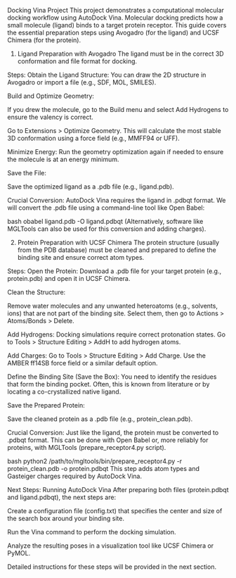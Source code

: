 Docking Vina Project
This project demonstrates a computational molecular docking workflow using AutoDock Vina. Molecular docking predicts how a small molecule (ligand) binds to a target protein receptor. This guide covers the essential preparation steps using Avogadro (for the ligand) and UCSF Chimera (for the protein).

1. Ligand Preparation with Avogadro
The ligand must be in the correct 3D conformation and file format for docking.

Steps:
Obtain the Ligand Structure: You can draw the 2D structure in Avogadro or import a file (e.g., SDF, MOL, SMILES).

Build and Optimize Geometry:

If you drew the molecule, go to the Build menu and select Add Hydrogens to ensure the valency is correct.

Go to Extensions > Optimize Geometry. This will calculate the most stable 3D conformation using a force field (e.g., MMFF94 or UFF).

Minimize Energy: Run the geometry optimization again if needed to ensure the molecule is at an energy minimum.

Save the File:

Save the optimized ligand as a .pdb file (e.g., ligand.pdb).

Crucial Conversion: AutoDock Vina requires the ligand in .pdbqt format. We will convert the .pdb file using a command-line tool like Open Babel:

bash
obabel ligand.pdb -O ligand.pdbqt
(Alternatively, software like MGLTools can also be used for this conversion and adding charges).

2. Protein Preparation with UCSF Chimera
The protein structure (usually from the PDB database) must be cleaned and prepared to define the binding site and ensure correct atom types.

Steps:
Open the Protein: Download a .pdb file for your target protein (e.g., protein.pdb) and open it in UCSF Chimera.

Clean the Structure:

Remove water molecules and any unwanted heteroatoms (e.g., solvents, ions) that are not part of the binding site. Select them, then go to Actions > Atoms/Bonds > Delete.

Add Hydrogens: Docking simulations require correct protonation states. Go to Tools > Structure Editing > AddH to add hydrogen atoms.

Add Charges: Go to Tools > Structure Editing > Add Charge. Use the AMBER ff14SB force field or a similar default option.

Define the Binding Site (Save the Box): You need to identify the residues that form the binding pocket. Often, this is known from literature or by locating a co-crystallized native ligand.

Save the Prepared Protein:

Save the cleaned protein as a .pdb file (e.g., protein_clean.pdb).

Crucial Conversion: Just like the ligand, the protein must be converted to .pdbqt format. This can be done with Open Babel or, more reliably for proteins, with MGLTools (prepare_receptor4.py script).

bash
python2 /path/to/mgltools/bin/prepare_receptor4.py -r protein_clean.pdb -o protein.pdbqt
This step adds atom types and Gasteiger charges required by AutoDock Vina.

Next Steps: Running AutoDock Vina
After preparing both files (protein.pdbqt and ligand.pdbqt), the next steps are:

Create a configuration file (config.txt) that specifies the center and size of the search box around your binding site.

Run the Vina command to perform the docking simulation.

Analyze the resulting poses in a visualization tool like UCSF Chimera or PyMOL.

Detailed instructions for these steps will be provided in the next section.
